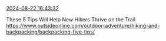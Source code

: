 [2024-08-22 16:43:32](https://mstdn.social/@hill_wanderer/113006674737528041)

These 5 Tips Will Help New Hikers Thrive on the Trail <a href="https://www.outsideonline.com/outdoor-adventure/hiking-and-backpacking/backpacking-five-tips/" target="_blank" rel="nofollow noopener noreferrer" translate="no">https://www.outsideonline.com/outdoor-adventure/hiking-and-backpacking/backpacking-five-tips/</a>